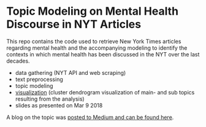 # Topic Modeling on Mental Health Discourse in NYT Articles

This repo contains the code used to retrieve New York Times articles regarding mental health and the accompanying modeling to identify the contexts in which mental health has been discussed in the NYT over the last decades.

- data gathering (NYT API and web scraping)
- text preprocessing
- topic modeling
- [visualization](http://htmlpreview.github.io/?https://github.com/charissarentier/mental-health-discourse/blob/master/clustered_dendrogram.html) (cluster dendrogram visualization of main- and sub topics resulting from the analysis)
- slides as presented on Mar 9 2018

A blog on the topic was [posted to Medium and can be found here](https://medium.com/@charissarentier/thats-mental-using-lda-topic-modeling-to-investigate-the-discourse-on-mental-health-over-time-11da252259c3/).
